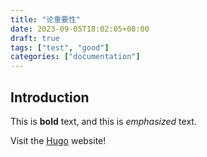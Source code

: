 ```yaml
---
title: "论重要性"
date: 2023-09-05T18:02:05+08:00
draft: true
tags: ["test", "good"]
categories: ["documentation"]
---
```

## Introduction

This is **bold** text, and this is *emphasized* text.

Visit the [Hugo](https://gohugo.io) website!
